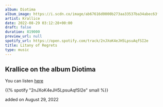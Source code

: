 ```yaml
---
album: Diotima
album_image: https://i.scdn.co/image/ab67616d0000b273aa33537ba34abec63f029293
artist: Krallice
date: 2022-08-29 03:12:28+00:00
draft: false
duration: 819000
preview_url: null
spotify_url: https://open.spotify.com/track/2nJXoK4eJH5LpsuAqfSI2e
title: Litany of Regrets
type: music
---
```



## Krallice on the album Diotima

You can listen [here](https://open.spotify.com/track/2nJXoK4eJH5LpsuAqfSI2e)

{{% spotify "2nJXoK4eJH5LpsuAqfSI2e" small %}}

added on August 29, 2022